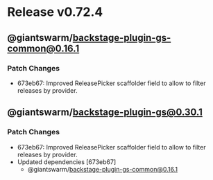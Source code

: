 # Release v0.72.4

## @giantswarm/backstage-plugin-gs-common@0.16.1

### Patch Changes

- 673eb67: Improved ReleasePicker scaffolder field to allow to filter releases by provider.

## @giantswarm/backstage-plugin-gs@0.30.1

### Patch Changes

- 673eb67: Improved ReleasePicker scaffolder field to allow to filter releases by provider.
- Updated dependencies [673eb67]
  - @giantswarm/backstage-plugin-gs-common@0.16.1
